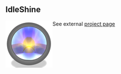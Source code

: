 ## IdleShine
<img style="float:left" src="assets/icon.png" />

See external [project page](http://www.lucidfusionlabs.com/IdleShine)
